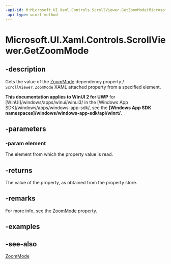```yaml
---
-api-id: M:Microsoft.UI.Xaml.Controls.ScrollViewer.GetZoomMode(Microsoft.UI.Xaml.DependencyObject)
-api-type: winrt method
---
```


<!-- Method syntax
public Windows.UI.Xaml.Controls.ZoomMode GetZoomMode(Windows.UI.Xaml.DependencyObject element)
-->

# Microsoft.UI.Xaml.Controls.ScrollViewer.GetZoomMode

## -description
Gets the value of the [ZoomMode](scrollviewer_zoommode.md) dependency property / `ScrollViewer.ZoomMode` XAML attached property from a specified element.

**This documentation applies to WinUI 2 for UWP** for [WinUI]/windows/apps/winui/winui3/ in the [Windows App SDK]/windows/apps/windows-app-sdk/, see the **[Windows App SDK namespaces]/windows/windows-app-sdk/api/winrt/**.

## -parameters
### -param element
The element from which the property value is read.

## -returns
The value of the property, as obtained from the property store.

## -remarks
For more info, see the [ZoomMode](scrollviewer_zoommode.md) property.

## -examples

## -see-also
[ZoomMode](scrollviewer_zoommode.md)

